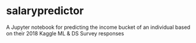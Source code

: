 # salarypredictor

A Jupyter notebook for predicting the income bucket of an individual based on their 2018 Kaggle ML & DS Survey responses
